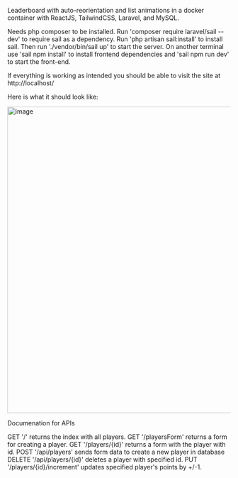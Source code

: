 Leaderboard with auto-reorientation and list animations in a docker container with ReactJS, TailwindCSS, Laravel, and MySQL.

Needs php composer to be installed.
Run 'composer require laravel/sail --dev' to require sail as a dependency.
Run 'php artisan sail:install' to install sail.
Then run './vendor/bin/sail up' to start the server.
On another terminal use 'sail npm install' to install frontend dependencies and 'sail npm run dev' to start the front-end.



If everything is working as intended you should be able to visit the site at http://localhost/

Here is what it should look like:

<img width="690" alt="image" src="https://github.com/spyrux/assignment/assets/37138564/37e46d29-f1d7-464a-9cd2-d9ee04132af4">


Documenation for APIs

GET '/' returns the index with all players.
GET '/playersForm' returns a form for creating a player.
GET '/players/{id}' returns a form with the player with id.
POST '/api/players' sends form data to create a new player in database
DELETE '/api/players/{id}' deletes a player with specified id.
PUT '/players/{id}/increment' updates specified player's points by +/-1.

